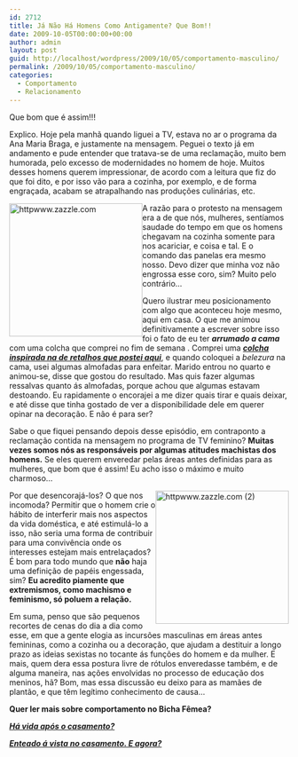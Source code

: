 ```yaml
---
id: 2712
title: Já Não Há Homens Como Antigamente? Que Bom!!
date: 2009-10-05T00:00:00+00:00
author: admin
layout: post
guid: http://localhost/wordpress/2009/10/05/comportamento-masculino/
permalink: /2009/10/05/comportamento-masculino/
categories:
  - Comportamento
  - Relacionamento
---
```

Que bom que é assim!!!

Explico. Hoje pela manhã quando liguei a TV, estava no ar o programa da Ana Maria Braga, e justamente na mensagem. Peguei o texto já em andamento e pude entender que tratava-se de uma reclamação, muito bem humorada, pelo excesso de modernidades no homem de hoje. Muitos desses homens querem impressionar, de acordo com a leitura que fiz do que foi dito, e por isso vão para a cozinha, por exemplo, e de forma engraçada, acabam se atrapalhando nas produções culinárias, etc.

[<img style="display: inline; margin-left: 0; margin-right: 0; border-width: 0;" title="httpwww.zazzle.com" src="http://www.trololodemulher.com.br/blog/wp-content/uploads/2009/10/httpwww-zazzle-com_thumb.jpg" border="0" alt="httpwww.zazzle.com" width="240" height="240" align="left" />](http://www.trololodemulher.com.br/blog/wp-content/uploads/2009/10/httpwww-zazzle-com.jpg) A razão para o protesto na mensagem era a de que nós, mulheres, sentíamos saudade do tempo em que os homens chegavam na cozinha somente para nos acariciar, e coisa e tal. E o comando das panelas era mesmo nosso. Devo dizer que minha voz não engrossa esse coro, sim? Muito pelo contrário…

Quero ilustrar meu posicionamento com algo que aconteceu hoje mesmo, aqui em casa. O que me animou definitivamente a escrever sobre isso foi o fato de eu ter **_arrumado a cama_** com uma colcha que comprei no fim de semana . Comprei uma [**_colcha inspirada na de retalhos que postei aqui_**](http://www.trololodemulher.com.br/2009/10/01/dicas-e-detalhes-na-decoracao-do-quarto/), e quando coloquei a _belezura_ na cama, usei algumas almofadas para enfeitar. Marido entrou no quarto e animou-se, disse que gostou do resultado. Mas quis fazer algumas ressalvas quanto ás almofadas, porque achou que algumas estavam destoando. Eu rapidamente o encorajei a me dizer quais tirar e quais deixar, e até disse que tinha gostado de ver a disponibilidade dele em querer opinar na decoração. E não é para ser?

Sabe o que fiquei pensando depois desse episódio, em contraponto a reclamação contida na mensagem no programa de TV feminino? **Muitas vezes somos nós as responsáveis por algumas atitudes machistas dos homens.** Se eles querem enveredar pelas áreas antes definidas para as mulheres, que bom que é assim! Eu acho isso o máximo e muito charmoso…

[<img style="display: inline; margin-left: 0; margin-right: 0; border-width: 0;" title="httpwww.zazzle.com (2)" src="http://www.trololodemulher.com.br/blog/wp-content/uploads/2009/10/httpwww-zazzle-com2_thumb.jpg" border="0" alt="httpwww.zazzle.com (2)" width="240" height="240" align="right" />](http://www.trololodemulher.com.br/blog/wp-content/uploads/2009/10/httpwww-zazzle-com2.jpg) Por que desencorajá-los? O que nos incomoda? Permitir que o homem crie o hábito de interferir mais nos aspectos da vida doméstica, e até estimulá-lo a isso, não seria uma forma de contribuir para uma convivência onde os interesses estejam mais entrelaçados? É bom para todo mundo que **não** haja uma definição de papéis engessada, sim? **Eu acredito piamente que extremismos, como machismo e feminismo, só poluem a relação.**

Em suma, penso que são pequenos recortes de cenas do dia a dia como esse, em que a gente elogia as incursões masculinas em áreas antes femininas, como a cozinha ou a decoração, que ajudam a destituir a longo prazo as ideias sexistas no tocante ás funções do homem e da mulher. E mais, quem dera essa postura livre de rótulos enveredasse também, e de alguma maneira, nas ações envolvidas no processo de educação dos meninos, hã? Bom, mas essa discussão eu deixo para as mamães de plantão, e que têm legítimo conhecimento de causa&#8230;

**Quer ler mais sobre comportamento no Bicha Fêmea?**

**_<a href="http://www.trololodemulher.com.br/2010/06/30/casamento-2/" target="_self">Há vida após o casamento?</a>_**

**_<a href="http://www.trololodemulher.com.br/2010/05/12/enteado-casamento/" target="_self">Enteado á vista no casamento. E agora?</a>_**